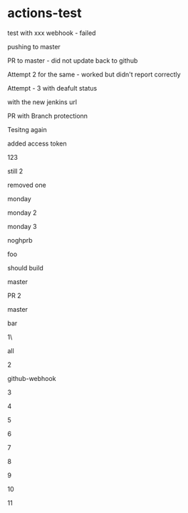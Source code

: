 # actions-test

test with xxx webhook - failed 

pushing to master 


PR to master - did not update back to github


Attempt 2 for the same - worked but didn't report correctly 

Attempt - 3 with deafult status


with the new jenkins url 

PR with Branch protectionn


Tesitng again


added access token 

123

still 2 

removed one 

monday

monday 2 

monday 3 

noghprb

foo

should build

master

PR 2

master


bar

1\


all

2

github-webhook


3


4

5

6

7

8

9

10

11
